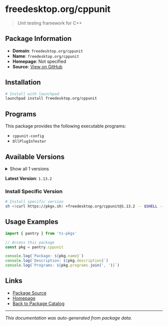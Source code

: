 # freedesktop.org/cppunit

> Unit testing framework for C++

## Package Information

- **Domain**: `freedesktop.org/cppunit`
- **Name**: `freedesktop.org/cppunit`
- **Homepage**: Not specified
- **Source**: [View on GitHub](https://github.com/pkgxdev/pantry/tree/main/projects/freedesktop.org/cppunit/package.yml)

## Installation

```bash
# Install with launchpad
launchpad install freedesktop.org/cppunit
```

## Programs

This package provides the following executable programs:

- `cppunit-config`
- `DllPlugInTester`

## Available Versions

<details>
<summary>Show all 1 versions</summary>

- `1.13.2`

</details>

**Latest Version**: `1.13.2`

### Install Specific Version

```bash
# Install specific version
sh <(curl https://pkgx.sh) +freedesktop.org/cppunit@1.13.2 -- $SHELL -i
```

## Usage Examples

```typescript
import { pantry } from 'ts-pkgx'

// Access this package
const pkg = pantry.cppunit

console.log(`Package: ${pkg.name}`)
console.log(`Description: ${pkg.description}`)
console.log(`Programs: ${pkg.programs.join(', ')}`)
```

## Links

- [Package Source](https://github.com/pkgxdev/pantry/tree/main/projects/freedesktop.org/cppunit/package.yml)
- [Homepage](#)
- [Back to Package Catalog](../package-catalog.md)

---

*This documentation was auto-generated from package data.*
